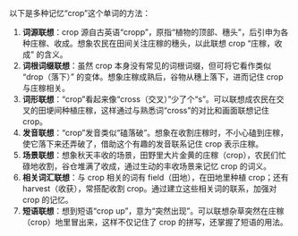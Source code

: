 以下是多种记忆“crop”这个单词的方法：
1. **词源联想**：crop 源自古英语“cropp”，原指“植物的顶部、穗头”，后引申为各种庄稼、收成。想象农民在田间关注庄稼的穗头，以此联想 crop “庄稼，收成” 的含义。
2. **词根词缀联想**：虽然 crop 本身没有常见的词根词缀，但可将它看作类似 “drop（落下）” 的变体。想象庄稼成熟后，谷物从穗上落下，进而记住 crop 与庄稼相关。
3. **词形联想**：“crop”看起来像“cross（交叉）”少了个“s”。可以联想成农民在交叉的田埂间种植庄稼，这样通过与熟悉词“cross”的对比和画面联想记住 crop。
4. **发音联想**：“crop”发音类似“磕落破”。想象在收割庄稼时，不小心磕到庄稼，使它落下来还弄破了，借助这个有趣的发音联系记住 crop 表示庄稼。
5. **场景联想**：想象秋天丰收的场景，田野里大片金黄的庄稼（crop），农民们忙碌地收割，谷仓堆满了收成，通过生动的丰收场景来记忆 crop 的词义。
6. **相关词汇联想**：与 crop 相关的词有 field（田地），在田地里种植 crop；还有 harvest（收获），常搭配收割 crop。通过建立这些相关词的联系，加强对 crop 的记忆。
7. **短语联想**：想到短语“crop up”，意为“突然出现”。可以联想杂草突然在庄稼（crop）地里冒出来，这样不仅记住了 crop 的拼写，还掌握了短语的用法。 
